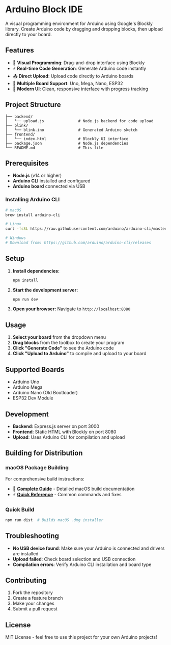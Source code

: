 # Arduino Block IDE

A visual programming environment for Arduino using Google's Blockly library. Create Arduino code by dragging and dropping blocks, then upload directly to your board.

## Features

- 🧱 **Visual Programming**: Drag-and-drop interface using Blockly
- ⚡ **Real-time Code Generation**: Generate Arduino code instantly
- 📤 **Direct Upload**: Upload code directly to Arduino boards
- 🎯 **Multiple Board Support**: Uno, Mega, Nano, ESP32
- 🎨 **Modern UI**: Clean, responsive interface with progress tracking

## Project Structure

```
├── backend/
│   └── upload.js               # Node.js backend for code upload
├── blink/
│   └── blink.ino               # Generated Arduino sketch
├── frontend/
│   └── index.html              # Blockly UI interface
├── package.json                # Node.js dependencies
└── README.md                   # This file
```

## Prerequisites

- **Node.js** (v14 or higher)
- **Arduino CLI** installed and configured
- **Arduino board** connected via USB

### Installing Arduino CLI

```bash
# macOS
brew install arduino-cli

# Linux
curl -fsSL https://raw.githubusercontent.com/arduino/arduino-cli/master/install.sh | sh

# Windows
# Download from: https://github.com/arduino/arduino-cli/releases
```

## Setup

1. **Install dependencies:**
   ```bash
   npm install
   ```

2. **Start the development server:**
   ```bash
   npm run dev
   ```

3. **Open your browser:**
   Navigate to `http://localhost:8080`

## Usage

1. **Select your board** from the dropdown menu
2. **Drag blocks** from the toolbox to create your program
3. **Click "Generate Code"** to see the Arduino code
4. **Click "Upload to Arduino"** to compile and upload to your board

## Supported Boards

- Arduino Uno
- Arduino Mega
- Arduino Nano (Old Bootloader)
- ESP32 Dev Module

## Development

- **Backend**: Express.js server on port 3000
- **Frontend**: Static HTML with Blockly on port 8080
- **Upload**: Uses Arduino CLI for compilation and upload

## Building for Distribution

### macOS Package Building
For comprehensive build instructions:
- 📖 **[Complete Guide](./BUILD_MAC.md)** - Detailed macOS build documentation
- ⚡ **[Quick Reference](./BUILD_QUICK_REFERENCE.md)** - Common commands and fixes

### Quick Build
```bash
npm run dist  # Builds macOS .dmg installer
```

## Troubleshooting

- **No USB device found**: Make sure your Arduino is connected and drivers are installed
- **Upload failed**: Check board selection and USB connection
- **Compilation errors**: Verify Arduino CLI installation and board type

## Contributing

1. Fork the repository
2. Create a feature branch
3. Make your changes
4. Submit a pull request

## License

MIT License - feel free to use this project for your own Arduino projects!
